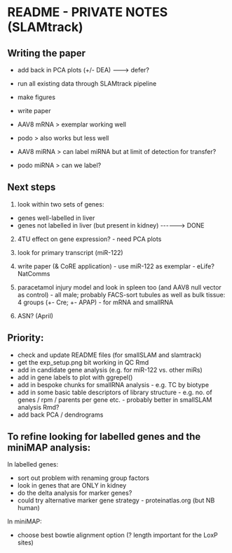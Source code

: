 # README - PRIVATE NOTES (SLAMtrack)

## Writing the paper

- add back in PCA plots (+/- DEA) ---> defer?  
- run all existing data through SLAMtrack pipeline   
- make figures  
- write paper  

- AAV8 mRNA > exemplar working well
- podo > also works but less well
- AAV8 miRNA > can label miRNA but at limit of detection for transfer?  
- podo miRNA > can we label?  


## Next steps

1) look within two sets of genes:
- genes well-labelled in liver
- genes not labelled in liver (but present in kidney) ------> DONE

2) 4TU effect on gene expression? - need PCA plots   

3) look for primary transcript (miR-122)

4) write paper (& CoRE application) - use miR-122 as exemplar - eLife? NatComms

5) paracetamol injury model and look in spleen too (and AAV8 null vector as control) - all male; probably FACS-sort tubules as well as bulk tissue: 4 groups (+- Cre; +- APAP) - for mRNA and smallRNA

6) ASN? (April)


## Priority:

- check and update README files (for smallSLAM and slamtrack)  
- get the exp_setup.png bit working in QC Rmd
- add in candidate gene analysis (e.g. for miR-122 vs. other miRs)  
- add in gene labels to plot with ggrepel()  
- add in bespoke chunks for smallRNA analysis - e.g. TC by biotype  
- add in some basic table descriptors of library structure - e.g. no. of genes / rpm / parents per gene etc. - probably better in smallSLAM analysis Rmd?  
- add back PCA / dendrograms  


## To refine looking for labelled genes and the miniMAP analysis:  

In labelled genes:

- sort out problem with renaming group factors  
- look in genes that are ONLY in kidney  
- do the delta analysis for marker genes?  
- could try alternative marker gene strategy - proteinatlas.org (but NB human)  

In miniMAP:
- choose best bowtie alignment option (? length important for the LoxP sites)  


